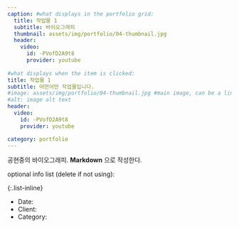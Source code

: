 ```yaml
---
caption: #what displays in the portfolio grid:
  title: 작업물 1
  subtitle: 바이오그래피
  thumbnail: assets/img/portfolio/04-thumbnail.jpg
  header:
    video:
      id: -PVofD2A9t8
      provider: youtube
    
#what displays when the item is clicked:
title: 작업물 1
subtitle: 어떤어떤 작업물입니다. 
#image: assets/img/portfolio/04-thumbnail.jpg #main image, can be a link or a file in assets/img/portfolio
#alt: image alt text
header:
  video:
    id: -PVofD2A9t8
    provider: youtube

category: portfolio
---
```



공현중의 바이오그래피. **Markdown** 으로 작성한다.  

optional info list (delete if not using):

{:.list-inline}  

- Date:  
- Client:  
- Category:  
